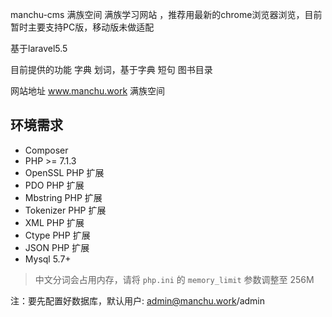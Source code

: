 manchu-cms 满族空间
满族学习网站 ，推荐用最新的chrome浏览器浏览，目前暂时主要支持PC版，移动版未做适配

基于laravel5.5

目前提供的功能
字典 划词，基于字典 短句 图书目录

网站地址
www.manchu.work 满族空间
## 环境需求

* Composer
* PHP >= 7.1.3
* OpenSSL PHP 扩展
* PDO PHP 扩展
* Mbstring PHP 扩展
* Tokenizer PHP 扩展
* XML PHP 扩展
* Ctype PHP 扩展
* JSON PHP 扩展
* Mysql 5.7+
> 中文分词会占用内存，请将 `php.ini` 的 `memory_limit` 参数调整至 256M


注：要先配置好数据库，默认用户: 
admin@manchu.work/admin


